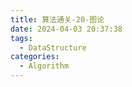 ```yaml
---
title: 算法通关-20-图论
date: 2024-04-03 20:37:38
tags: 
  - DataStructure
categories: 
  - Algorithm
---
```


